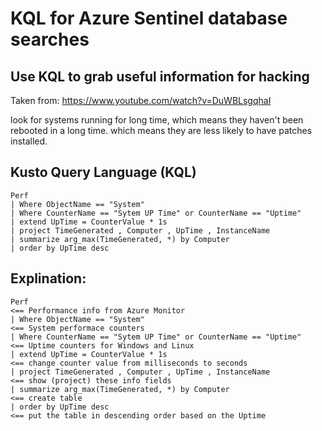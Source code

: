 # KQL for Azure Sentinel database searches
## Use KQL to grab useful information for hacking
Taken from: https://www.youtube.com/watch?v=DuWBLsgqhaI

look for systems running for long time, which means they haven't been rebooted in a long time. which means they are less likely to have patches installed. 

## Kusto Query Language (KQL)
```
Perf
| Where ObjectName == "System"
| Where CounterName == "Sytem UP Time" or CounterName == "Uptime"
| extend UpTime = CounterValue * 1s
| project TimeGenerated , Computer , UpTime , InstanceName
| summarize arg_max(TimeGenerated, *) by Computer
| order by UpTime desc
```

## Explination:
```
Perf                                                                  <== Performance info from Azure Monitor 
| Where ObjectName == "System"                                        <== System performace counters
| Where CounterName == "Sytem UP Time" or CounterName == "Uptime"     <== Uptime counters for Windows and Linux 
| extend UpTime = CounterValue * 1s                                   <== change counter value from milliseconds to seconds
| project TimeGenerated , Computer , UpTime , InstanceName            <== show (project) these info fields
| summarize arg_max(TimeGenerated, *) by Computer                     <== create table 
| order by UpTime desc                                                <== put the table in descending order based on the Uptime
``` 



